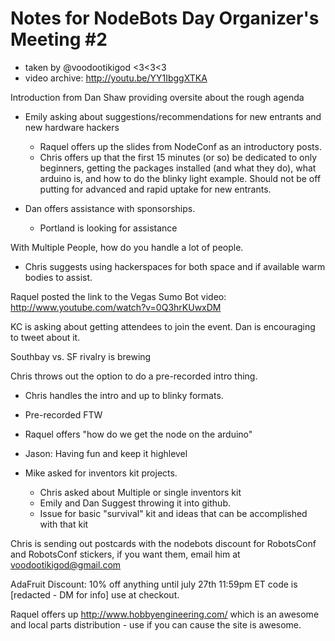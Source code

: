 # Notes for NodeBots Day Organizer's Meeting #2

* taken by @voodootikigod <3<3<3
* video archive: http://youtu.be/YY1IbggXTKA

Introduction from Dan Shaw providing oversite about the rough agenda

* Emily asking about suggestions/recommendations for new entrants and new hardware hackers
  * Raquel offers up the slides from NodeConf as an introductory posts.
  * Chris offers up that the first 15 minutes (or so) be dedicated to only beginners, getting the packages installed (and what they do), what arduino is, and how to do the blinky light example. Should not be off putting for advanced and rapid uptake for new entrants.

* Dan offers assistance with sponsorships.
  * Portland is looking for assistance

With Multiple People, how do you handle a lot of people.
  * Chris suggests using hackerspaces for both space and if available warm bodies to assist.

Raquel posted the link to the Vegas Sumo Bot video: http://www.youtube.com/watch?v=0Q3hrKUwxDM

KC is asking about getting attendees to join the event.
  Dan is encouraging to tweet about it.

Southbay vs. SF rivalry is brewing

Chris throws out the option to do a pre-recorded intro thing.
  * Chris handles the intro and up to blinky formats.
  * Pre-recorded FTW
  * Raquel offers "how do we get the node on the arduino"
  * Jason: Having fun and keep it highlevel


* Mike asked for inventors kit projects.
  * Chris asked about Multiple or single inventors kit
  * Emily and Dan Suggest throwing it into github.
  * Issue for basic "survival" kit and ideas that can be accomplished with that kit

Chris is sending out postcards with the nodebots discount for RobotsConf and RobotsConf stickers, if you want them, email him at voodootikigod@gmail.com 


AdaFruit Discount: 10% off anything until july 27th 11:59pm ET code is [redacted - DM for info] use at checkout.

Raquel offers up http://www.hobbyengineering.com/ which is an awesome and local parts distribution - use if you can cause the site is awesome.
